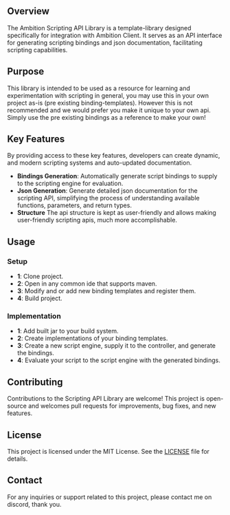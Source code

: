 ## Overview

The Ambition Scripting API Library is a template-library designed specifically for integration with Ambition Client.
It serves as an API interface for generating scripting bindings and json documentation, facilitating scripting capabilities.

## Purpose

This library is intended to be used as a resource for learning and experimentation with scripting in general, you may use this in your own project as-is (pre existing binding-templates).
However this is not recommended and we would prefer you make it unique to your own api. Simply use the pre existing bindings as a reference to make your own!

## Key Features

By providing access to these key features, developers can create dynamic, and modern scripting systems and auto-updated documentation.
- **Bindings Generation**: Automatically generate script bindings to supply to the scripting engine for evaluation.
- **Json Generation**: Generate detailed json documentation for the scripting API, simplifying the process of understanding available functions, parameters, and return types.
- **Structure** The api structure is kept as user-friendly and allows making user-friendly scripting apis, much more accomplishable.

## Usage

### Setup

- **1**: Clone project.
- **2**: Open in any common ide that supports maven.
- **3**: Modify and or add new binding templates and register them.
- **4**: Build project.

### Implementation

- **1**: Add built jar to your build system.
- **2**: Create implementations of your binding templates.
- **3**: Create a new script engine, supply it to the controller, and generate the bindings.
- **4**: Evaluate your script to the script engine with the generated bindings.

## Contributing

Contributions to the Scripting API Library are welcome! This project is open-source and welcomes pull requests for improvements, bug fixes, and new features.

## License

This project is licensed under the MIT License. See the [LICENSE](LICENSE) file for details.

## Contact

For any inquiries or support related to this project, please contact me on discord, thank you.
